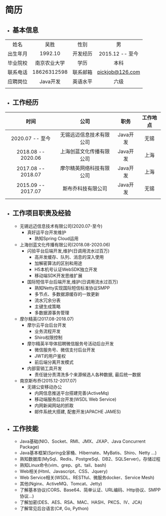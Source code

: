 # 简历
- ## 基本信息
|     |     |     |     |
|:---:|:---:|:---:|:---:|
| 姓名 | 吴胜 | 性别 | 男 |
| 出生年月 | 1992.10 | 开发经历 | 2015.12 -- 至今 |
| 毕业院校 | 南京农业大学 | 学历 | 本科 |
| 联系电话 | 18626312598 | 联系邮箱 | pickjob@126.com |
| 应聘岗位 | Java开发 | 英语水平 | 六级 |
|     |     |     |     |

- ## 工作经历
| 时间 | 公司 | 职务 | 工作地点 |
|:---:|:---:|:---:|:---:|
| 2020.07 -- 至今     | 无锡远迈信息技术有限公司 |  Java开发 |  无锡  |
| 2018.08 -- 2020.06 | 上海创蓝文化传播有限公司  | Java开发 |   上海  |
| 2017.08 -- 2018.07 | 摩尔精英网络科技有限公司  | Java开发 |   上海  |
| 2015.09 -- 2017.07 |  斯布乔科技有限公司  | Java开发 |   无锡  |
|     |     |      |         |

- ## 工作项目职责及经验
    - 无锡远迈信息技术有限公司(2020.07-至今)
        - 真好运平台开发维护
            - 熟知Spring Cloud运用
    - 上海创蓝文化传播有限公司(2018.08-2020.06)
        - 闪验平台后端开发,维护(日调用流水过百万)
            - 高并发缓存、队列、消息的深入使用
            - 加解密算法的区别和用途
            - H5本机号认证WebSDK独立开发
            - 移动端SDK开发思维扩展
        - 国际短信平台后端开发,维护(日调用流水过百万)
            - 熟知Netty实现国际短信标准协议SMPP
            - 多节点、多数据源缓存的一致更新
            - 流水冗余分表
            - 主键生成策略
            - 多数据源事务管理
    - 摩尔精英(2017.08-2018.07)
        - 摩尔云平台后台开发
            - 业务流程开发
            - Shiro权限控制
        - 摩尔精英半导体招聘微信服务号活动后台开发
            - 微信服务号、微信支付后台开发
            - JWT的用户鉴权
            - 前后端分离开发模式
        - 内部营销工具开发
            - 责任链分责清洗多个来源候选人各种数据, 最后统一数据
    - 南京斯布乔(2015.12-2017.07)
        - 无锡公安移动办公
            - 内网信息推送平台搭建完善(ActiveMq)
            - 移动端服务后台开发(WSDL Web Service)
            - 内网新闻网站的抓取
            - 邮件系统大搭建, 配套开发(APACHE JAMES)
- ## 工作技能
    - Java基础(NIO、Socket、RMI、JMX、JXAP、Java Concurrent Package)
    - Java基本框架(Spring全家桶、Hibernate、MyBatis、Shiro、Netty ...)
    - 熟知数据库(MySql、Redis、PostgreSql、DB2、SQLServer)，存储过程
    - 熟知Linux命令(vim、grep、git、tail、bash)
    - Web相关(Html、Javascript、CSS、Jquery)
    - Web Service相关(WSDL、RESTful、微服务docker、Service Mesh)
    - 其他(Nginx、ActiveMQ、Tomcat、Jetty)
    - 了解基本协议(CORS、Base64、简单认证、URL编码、Http协议、SMPP协议...)
    - 了解加密(DES、AES、RSA、MAC、HASH、PKCS、IV、JCA)
    - 了解常见后台语言(C#, Go, Python)